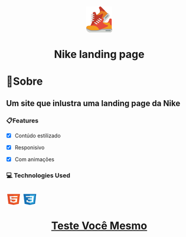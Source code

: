 <p align="center"><img src="shoes.png" width="70px" height="70px"></p>
<h1 align="center" ><b>Nike landing page</b></h1><div>

<h1>🚀Sobre</h1>
    <h2>Um site que inlustra uma landing page da Nike </h2>

### 📋Features

- [x] Contúdo estilizado
- [x] Responisivo
- [x] Com animações
   
     
### 💻 Technologies Used 
 <div style="display: inline_block"><br>

  <img align="center" alt="Nelson-HTML" height="30" width="40" src="https://raw.githubusercontent.com/devicons/devicon/master/icons/html5/html5-original.svg">
  <img align="center" alt="Nelson-CSS" height="30" width="40" src="https://raw.githubusercontent.com/devicons/devicon/master/icons/css3/css3-original.svg">
</div>

<h1 align="center"><a href="https://nelson-dominici.github.io/Nike-landing-page/">Teste Você Mesmo</a></p></h1>
    
    
    
